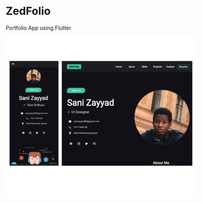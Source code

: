 # ZedFolio

Portfolio App using Flutter

![](https://github.com/sanizayyad/ZedFolio/blob/master/asset/project3.png)
